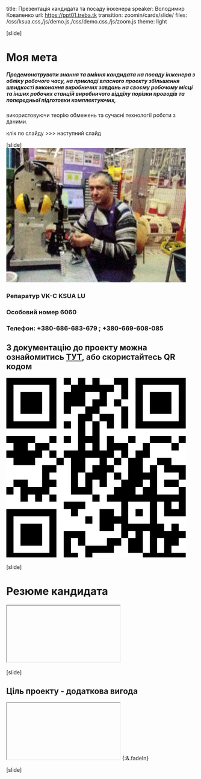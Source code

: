 title: Презентація кандидата та посаду інженера
speaker: Володимир Коваленко
url: https://ppt01.treba.tk
transition: zoomin/cards/slide/
files: /css/ksua.css,/js/demo.js,/css/demo.css,/js/zoom.js
theme: light



[slide]
# Моя мета
##### Продемонструвати знання та вміння кандидата на посаду інженера з обліку робочого часу, на прикладі власного проекту збільшення швидкості виконання виробничих завдань на своєму робочому місці та інших робочих станцій виробничого відділу порізки проводів та попередньої підготовки комплектуючих, 
використовуючи теорію обмежень та сучасні технології роботи з даними.


 <span class="label label-info"> клік по слайду >>> наступний слайд </span>


[slide]
[![](/img/ya.png)](http://toc.treba.tk:81/pro.html)
### Репаратур VK-C KSUA LU
### Особовий номер 6060
### Телефон: +380-686-683-679 ; +380-669-608-085

## З документацію до проекту можна ознайомитись [ТУТ](http://toc.treba.tk:81), або скористайтесь QR кодом
![](/qr.png)


[slide]
# Резюме кандидата
<iframe data-src="http://toc.treba.tk:81/pro.html" src="about:blank;"></iframe>

[slide]

 Ціль проекту - додаткова вигода
----

 <iframe data-src="http://toc.treba.tk:81/" src="about:blank;"></iframe>  {:&.fadeIn}



[slide]
##
